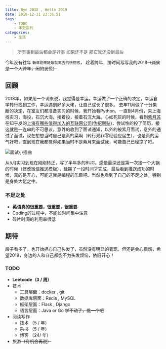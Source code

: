 ```yaml
---
title: Bye 2018 , Hello 2019
date: 2018-12-31 23:36:51
tags:
    - TODO
    - 年更系列
categories:
    - 生活
---
```


> 所有事到最后都会是好事
> 如果还不是
> 那它就还没到最后

今年没有往年 `新年刚来眨眼就离去的恍惚感`， 趁着跨年，挤时间写写我的2018~~（其实是一个人跨年，闲的发慌）~~

## 回顾

  2018年，如果用一个词来说，我觉得是幸运。幸运做了一个正确的决定，幸运自学转行找到工作，幸运遇到好多大佬，让自己成长了很多。
去年11月做了十分果断的决定，在室友们都准备实习的时候，我开始看Python，一直到4月份，来上海找实习，海投，石沉大海，接着投，接着石沉大海。心如死灰的时候，看到<a href='https://github.com/LKI'>紫月苏</a>在知乎发的<a href='https://www.zhihu.com/question/19596230/answer/152193862'>上海有哪些值得加入的互联网公司(伪招聘贴)</a>，尝试性的投了简历，接这就是一连串的不可思议，意外的收到了面试通知，以外的被紫月面试，意外的通过了面试，现在想想当时自己是真的菜啊（转行双非零经验应届生），也是真的运气好吧，直到现在我都觉得如果当时不是紫月来面试我，可能自己已经凉了吧。

<!-- more -->
![面试小插曲](http://picture.wzmmmmj.com/interview.jpeg)

  从5月实习到现在刚刚转正，写了半年多的BUG。感悟最深还是第一次接一个大锅的时候（修改微信推送模板），延期了一段时间才完成，最后看到推送成功的时候，真的是开心，可能这就是编程的乐趣吧。当然也看到了自己的不足之处，特别是身处大佬之中。

### 不足之处

- **英语真的很重要，很重要，很重要**
- Coding的过程中，不能长时间集中注意
- 碎片时间的利用率很低

## 期待

段子看多了，也开始担心自己头发了，虽然没有明显的表现，但还是会心慌慌，希望2019，身边的人和自己都能不为头发烦恼，依旧开心！

### TODO

- **Leetcode（3 / 周）**
- 技术
    - 工具层面：docker , git
    - 数据库层面：Redis , MySQL
    - 框架层面：Flask , Django
    - 语言层面：Java or  Go  ~~学不动了，挑一个吧~~
- 阅读写作
    - 技术 （5 / 年）
    - 杂书 （5 / 年）
    - 博客 （24/ 年）
- 旅游~~（有机会再说）~~

